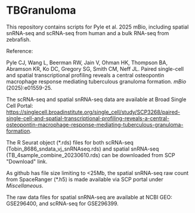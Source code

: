 # TBGranuloma
This repository contains scripts for Pyle et al. 2025 mBio, including spatial snRNA-seq and scRNA-seq from human and a bulk RNA-seq from zebrafish.

Reference:

Pyle CJ, Wang L, Beerman RW, Jain V, Ohman HK, Thompson BA, Abramson KR, Ko DC, Gregory SG, Smith CM, Neff JL. Paired single-cell and spatial transcriptional profiling reveals a central osteopontin macrophage response mediating tuberculous granuloma formation. _mBio_ (2025):e01559-25.

The scRNA-seq and spatial snRNA-seq data are available at Broad Single Cell Portal: https://singlecell.broadinstitute.org/single_cell/study/SCP3268/paired-single-cell-and-spatial-transcriptional-profiling-reveals-a-central-osteopontin-macrophage-response-mediating-tuberculous-granuloma-formation. 

The R Seurat object (*.rds) files for both scRNA-seq (Tobin_8686_sndata_vj_snRNAseq.rds) and spatial snRNA-seq (TB_4sample_combine_20230610.rds) can be downloaded from SCP "Download" link.

As github has file size limiting to <25Mb, the spatial snRNA-seq raw count from SpaceRanger (*.h5) is made available via SCP portal under _Miscellaneous_.

The raw data files for spatial snRNA-seq are available at NCBI GEO: GSE296400, and scRNA-seq for GSE296399. 







